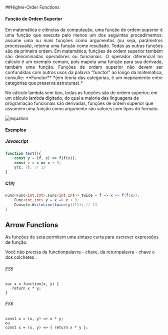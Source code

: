 ##Higher-Order Functions

#### Função de Ordem Superior
<p align="justify">
Em matemática e ciências da computação, uma função de ordem superior é uma função que executa pelo menos um dos seguintes procedimentos: assume uma ou mais funções como argumentos (ou seja, parâmetros processuais), retorna uma função como resultado.
Todas as outras funções são de primeira ordem. Em matemática, funções de ordem superior também são denominadas operadores ou funcionais. O operador diferencial no cálculo é um exemplo comum, pois mapeia uma função para sua derivada, também uma função. Funções de ordem superior não devem ser confundidas com outros usos da palavra "functor" ao longo da matemática, consulte: **Functor** *(em teoria das categorias, é um mapeamento entre categorias que preserva estruturas).*

No cálculo lambda sem tipo, todas as funções são de ordem superior; em um cálculo lambda digitado, do qual a maioria das linguagens de programação funcionais são derivadas, funções de ordem superior que assumem uma função como argumento são valores com tipos do formato.
</p>

![equation](https://latex.codecogs.com/gif.latex?({T_1}->{T_2})->{T_3})

#### Exemplos
##### Javascript

```javascript
function test(){
	const y = (f, x) => f(f(x));
	const z = x => x + 3;
	y(z, 7); // 13
}
```
##### C(#)
```C#
Func<Func<int,int>,Func<int,int>> twice = f => x => f(f(x));
	Func<int,int> y = x => x + 3;
	Console.WriteLine(twice(y)(7)); // 13
}
```
## Arrow Functions

As funções de seta permitem uma sintaxe curta para escrever expressões de função.

Você não precisa da functionpalavra - chave, da returnpalavra - chave e dos colchetes .

###### ES5
```
var x = function(x, y) {
   return x * y;
}
```
###### ES6
```
const x = (x, y) => x * y;
ou
const x = (x, y) => { return x * y };
```
